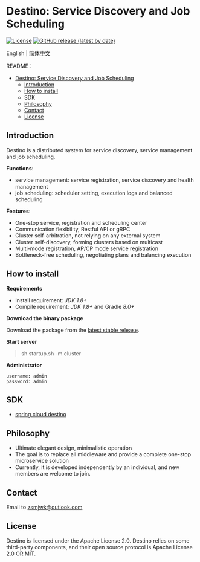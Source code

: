 # Destino: Service Discovery and Job Scheduling

[![License](https://img.shields.io/badge/license-Apache%202-blue.svg)](https://www.apache.org/licenses/LICENSE-2.0.html)
[![GitHub release (latest by date)](https://img.shields.io/github/v/release/Egolessness/destino?style=flat-square)](https://github.com/Egolessness/destino)

English | [简体中文](./README-zh.md)

README：

- [Destino: Service Discovery and Job Scheduling](#Destino:-Service-Discovery-and-Job-Scheduling)
  - [Introduction](#introduction)
  - [How to install](#how-to-install)
  - [SDK](#sdk)
  - [Philosophy](#Philosophy)
  - [Contact](#Contact)
  - [License](#License)

## Introduction

Destino is a distributed system for service discovery, service management and job scheduling.

**Functions**:

- service management: service registration, service discovery and health management
- job scheduling: scheduler setting, execution logs and balanced scheduling

**Features**:

- One-stop service, registration and scheduling center
- Communication flexibility, Restful API or gRPC
- Cluster self-arbitration, not relying on any external system
- Cluster self-discovery, forming clusters based on multicast
- Multi-mode registration, AP/CP mode service registration
- Bottleneck-free scheduling, negotiating plans and balancing execution

## How to install

**Requirements**

- Install requirement: *JDK 1.8+*
- Compile requirement: *JDK 1.8+* and Gradle *8.0+*

**Download the binary package**

Download the package from the [latest stable release](https://github.com/Egolessness/destino/releases).

**Start server**

> sh startup.sh -m cluster

**Administrator**
````
username: admin
password: admin
````

## SDK

- [spring cloud destino](https://github.com/Egolessness/spring-cloud-destino)

## Philosophy

- Ultimate elegant design, minimalistic operation
- The goal is to replace all middleware and provide a complete one-stop microservice solution
- Currently, it is developed independently by an individual, and new members are welcome to join.

## Contact

Email to zsmjwk@outlook.com

## License

Destino is licensed under the Apache License 2.0. Destino relies on some third-party components, and their open source protocol is Apache License 2.0 OR MIT.
